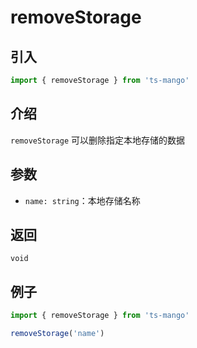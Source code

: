 # removeStorage

## 引入

```ts
import { removeStorage } from 'ts-mango'
```

## 介绍

`removeStorage` 可以删除指定本地存储的数据

## 参数

- `name: string`：本地存储名称

## 返回

`void`

## 例子

```ts
import { removeStorage } from 'ts-mango'

removeStorage('name')
```
